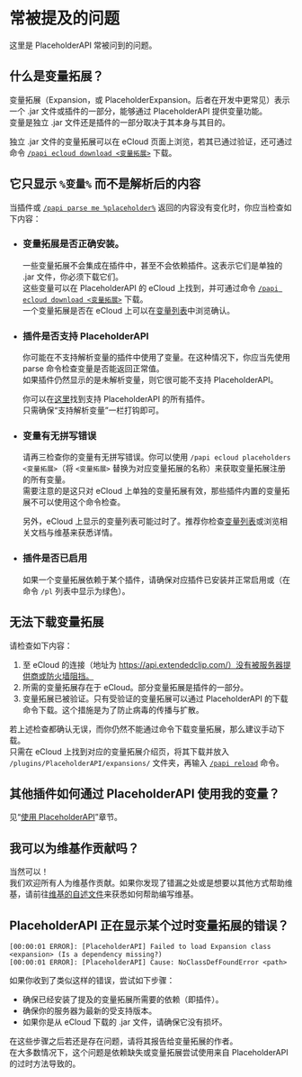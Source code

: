 # 常被提及的问题

这里是 PlaceholderAPI 常被问到的问题。

## 什么是变量拓展？

变量拓展（Expansion，或 PlaceholderExpansion。后者在开发中更常见）表示一个 .jar 文件或插件的一部分，能够通过 PlaceholderAPI 提供变量功能。  
变量是独立 .jar 文件还是插件的一部分取决于其本身与其目的。

独立 .jar 文件的变量拓展可以在 eCloud 页面上浏览，若其已通过验证，还可通过命令 [`/papi ecloud download <变量拓展>`](user-guides.commands.md#papi-ecloud-download) 下载。

## 它只显示 `%变量%` 而不是解析后的内容

当插件或 [`/papi parse me %placeholder%`](user-guides.commands.md#papi-parse) 返回的内容没有变化时，你应当检查如下内容：

* ### 变量拓展是否正确安装。
    
    一些变量拓展不会集成在插件中，甚至不会依赖插件。这表示它们是单独的 .jar 文件，你必须下载它们。  
    这些变量可以在 PlaceholderAPI 的 eCloud 上找到，并可通过命令 [`/papi ecloud download <变量拓展>`](user-guides.commands.md#papi-ecloud-download) 下载。  
    一个变量拓展是否在 eCloud 上可以在[变量列表](user-guides.placeholder-list.md)中浏览确认。

* ### 插件是否支持 PlaceholderAPI

    你可能在不支持解析变量的插件中使用了变量。在这种情况下，你应当先使用 parse 命令检查变量是否能返回正常值。  
    如果插件仍然显示的是未解析变量，则它很可能不支持 PlaceholderAPI。

    你可以在[这里](user-guides.plugins-using-placeholderapi.md)找到支持 PlaceholderAPI 的所有插件。  
    只需确保“支持解析变量”一栏打钩即可。

* ### 变量有无拼写错误

    请再三检查你的变量有无拼写错误。你可以使用 `/papi ecloud placeholders <变量拓展>`（将 `<变量拓展>` 替换为对应变量拓展的名称）来获取变量拓展注册的所有变量。  
    需要注意的是这只对 eCloud 上单独的变量拓展有效，那些插件内置的变量拓展不可以使用这个命令检查。

    另外，eCloud 上显示的变量列表可能过时了。推荐你检查[变量列表](user-guides.placeholder-list.md)或浏览相关文档与维基来获悉详情。

* ### 插件是否已启用

    如果一个变量拓展依赖于某个插件，请确保对应插件已安装并正常启用或（在命令 `/pl` 列表中显示为绿色）。

## 无法下载变量拓展

请检查如下内容：

1. 至 eCloud 的连接（地址为 https://api.extendedclip.com/）没有被服务器提供商或防火墙阻挡。
2. 所需的变量拓展存在于 eCloud。部分变量拓展是插件的一部分。
3. 变量拓展已被验证。只有受验证的变量拓展可以通过 PlaceholderAPI 的下载命令下载。这个措施是为了防止病毒的传播与扩散。

若上述检查都确认无误，而你仍然不能通过命令下载变量拓展，那么建议手动下载。  
只需在 eCloud 上找到对应的变量拓展介绍页，将其下载并放入 `/plugins/PlaceholderAPI/expansions/` 文件夹，再输入 [`/papi reload`](user-guides.commands.md#papi-reload) 命令。

## 其他插件如何通过 PlaceholderAPI 使用我的变量？

见“[使用 PlaceholderAPI](user-guides.using-placeholders.md)”章节。

## 我可以为维基作贡献吗？

当然可以！  
我们欢迎所有人为维基作贡献。如果你发现了错漏之处或是想要以其他方式帮助维基，请前往[维基的自述文件](https://github.com/PlaceholderAPI/PlaceholderAPI/blob/wiki/README.md)来获悉如何帮助编写维基。

## PlaceholderAPI 正在显示某个过时变量拓展的错误？

``` log
[00:00:01 ERROR]: [PlaceholderAPI] Failed to load Expansion class <expansion> (Is a dependency missing?)
[00:00:01 ERROR]: [PlaceholderAPI] Cause: NoClassDefFoundError <path>
```

如果你收到了类似这样的错误，尝试如下步骤：

* 确保已经安装了提及的变量拓展所需要的依赖（即插件）。
* 确保你的服务器为最新的受支持版本。
* 如果你是从 eCloud 下载的 .jar 文件，请确保它没有损坏。

在这些步骤之后若还是存在问题，请将其报告给变量拓展的作者。  
在大多数情况下，这个问题是依赖缺失或变量拓展尝试使用来自 PlaceholderAPI 的过时方法导致的。